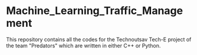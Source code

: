# Machine_Learning_Traffic_Management
This repository contains all the codes for the Technoutsav Tech-E project of the team "Predators" which are written in either C++ or Python.
